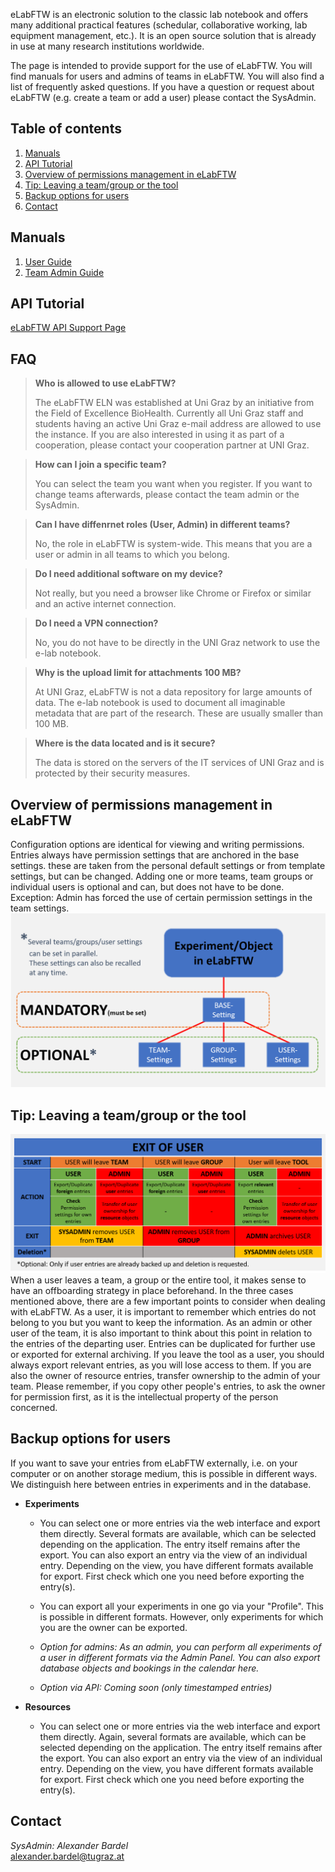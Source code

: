 eLabFTW is an electronic solution to the classic lab notebook and offers many additional practical features (schedular, collaborative working, lab equipment management, etc.). It is an open source solution that is already in use at many research institutions worldwide.

The page is intended to provide support for the use of eLabFTW. You will find manuals for users and admins of teams in eLabFTW. You will also find a list of frequently asked questions. If you have a question or request about eLabFTW (e.g. create a team or add a user) please contact the SysAdmin.

## Table of contents
1. [Manuals](#manuals)
2. [API Tutorial](#api_tutorial)
3. [Overview of permissions management in eLabFTW](#overview_permissions)
4. [Tip: Leaving a team/group or the tool](#leaving_user)
5. [Backup options for users](#backup_user)
6. [Contact](#contact)

## Manuals <a name="manuals"></a>

1. [User Guide](https://github.com/alexgu2008/elabftw_support_unigraz/raw/main/eLabFTW_BioHealth_Guide_User_en.pdf)
2. [Team Admin Guide](https://github.com/alexgu2008/elabftw_support_unigraz/raw/main/eLabFTW_Biohealth_Guide_TeamAdmin_en.pdf)

## API Tutorial <a name="api_tutorial"></a>

[eLabFTW API Support Page](https://alexgu2008.github.io/elabftw_api_support_unigraz/)

## FAQ

> **Who is allowed to use eLabFTW?**
> 
> The eLabFTW ELN was established at Uni Graz by an initiative from the Field of Excellence BioHealth. Currently all Uni Graz staff and students having an active Uni Graz e-mail address are allowed to use the instance. If you are also interested in using it as part of a cooperation, please contact your cooperation partner at UNI Graz.

> **How can I join a specific team?**
> 
> You can select the team you want when you register. If you want to change teams afterwards, please contact the team admin or the SysAdmin.

> **Can I have diffenrnet roles (User, Admin) in different teams?**
> 
> No, the role in eLabFTW is system-wide. This means that you are a user or admin in all teams to which you belong.

> **Do I need additional software on my device?**
> 
> Not really, but you need a browser like Chrome or Firefox or similar and an active internet connection.

> **Do I need a VPN connection?**
> 
> No, you do not have to be directly in the UNI Graz network to use the e-lab notebook.

> **Why is the upload limit for attachments 100 MB?**
> 
> At UNI Graz, eLabFTW is not a data repository for large amounts of data. The e-lab notebook is used to document all imaginable metadata that are part of the research. These are usually smaller than 100 MB.

> **Where is the data located and is it secure?**
> 
> The data is stored on the servers of the IT services of UNI Graz and is protected by their security measures.

## Overview of permissions management in eLabFTW <a name="overview_permissions"></a>

Configuration options are identical for viewing and writing permissions. Entries always have permission settings that are anchored in the base settings. these are taken from the personal default settings or from template settings, but can be changed. Adding one or more teams, team groups or individual users is optional and can, but does not have to be done. Exception: Admin has forced the use of certain permission settings in the team settings.
![](permissions_user.png)

## Tip: Leaving a team/group or the tool <a name="leaving_user"></a>

![](User_Exit.png)
When a user leaves a team, a group or the entire tool, it makes sense to have an offboarding strategy in place beforehand. In the three cases mentioned above, there are a few important points to consider when dealing with eLabFTW. As a user, it is important to remember which entries do not belong to you but you want to keep the information. As an admin or other user of the team, it is also important to think about this point in relation to the entries of the departing user. Entries can be duplicated for further use or exported for external archiving. If you leave the tool as a user, you should always export relevant entries, as you will lose access to them. If you are also the owner of resource entries, transfer ownership to the admin of your team. Please remember, if you copy other people's entries, to ask the owner for permission first, as it is the intellectual property of the person concerned. 

## Backup options for users <a name="backup_user"></a>

If you want to save your entries from eLabFTW externally, i.e. on your computer or on another storage medium, this is possible in different ways. We distinguish here between entries in experiments and in the database.

* **Experiments**

  * You can select one or more entries via the web interface and export them directly. Several formats are        available, which can be selected depending on the application. The entry itself remains after the export.     You can also export an entry via the view of an individual entry. Depending on the view, you have             different formats available for export. First check which one you need before exporting the entry(s).
  * You can export all your experiments in one go via your "Profile". This is possible in different formats.      However, only experiments for which you are the owner can be exported.

  * *Option for admins: As an admin, you can perform all experiments of a user in different formats via the       Admin Panel. You can also export database objects and bookings in the calendar here.*

  * *Option via API: Coming soon (only timestamped entries)*

* **Resources**

  * You can select one or more entries via the web interface and export them directly. Again, several formats     are available, which can be selected depending on the application. The entry itself remains after the         export. You can also export an entry via the view of an individual entry. Depending on the view, you have     different formats available for export. First check which one you need before exporting the entry(s).

## Contact <a name="contact"></a>

*SysAdmin:* *Alexander* *Bardel*<br>
<alexander.bardel@tugraz.at> 
